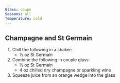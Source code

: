 ```yaml
---
Glass: coupe
Seasons: all
Temperature: cold
---
```


## Champagne and St Germain

1. Chill the following in a shaker:
	- ½ oz St Germain
2. Combine the following in couple glass:
	- ½ oz St Germain
	- 4 oz chilled dry champagne or sparkling wine
3. Squeeze juice from an orange wedge into the glass
